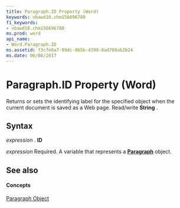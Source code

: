 ```yaml
---
title: Paragraph.ID Property (Word)
keywords: vbawd10.chm156696780
f1_keywords:
- vbawd10.chm156696780
ms.prod: word
api_name:
- Word.Paragraph.ID
ms.assetid: f3cfe8a7-99dc-065b-4398-8ad708ab2b24
ms.date: 06/08/2017
---
```



# Paragraph.ID Property (Word)

Returns or sets the identifying label for the specified object when the current document is saved as a Web page. Read/write  **String** .


## Syntax

 _expression_ . **ID**

 _expression_ Required. A variable that represents a **[Paragraph](Word.Paragraph.md)** object.


## See also


#### Concepts


[Paragraph Object](Word.Paragraph.md)

